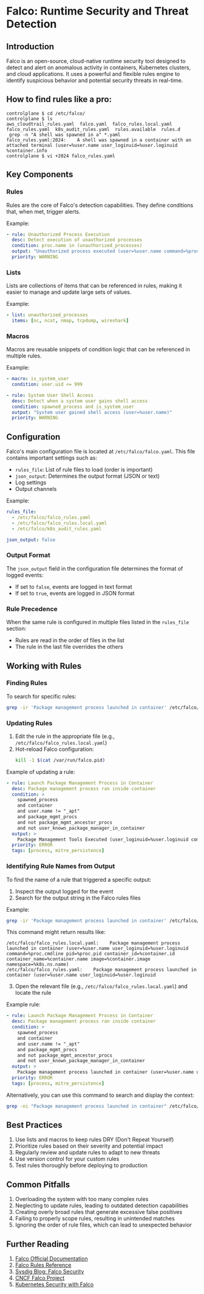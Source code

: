 # Falco: Runtime Security and Threat Detection

## Introduction

Falco is an open-source, cloud-native runtime security tool designed to detect and alert on anomalous activity in containers, Kubernetes clusters, and cloud applications. It uses a powerful and flexible rules engine to identify suspicious behavior and potential security threats in real-time.

## How to find rules like a pro:
```
controlplane $ cd /etc/falco/
controlplane $ ls
aws_cloudtrail_rules.yaml  falco.yaml  falco_rules.local.yaml  falco_rules.yaml  k8s_audit_rules.yaml  rules.available  rules.d
 grep -n "A shell was spawned in a" *.yaml
falco_rules.yaml:2024:    A shell was spawned in a container with an attached terminal (user=%user.name user_loginuid=%user.loginuid %container.info
controlplane $ vi +2024 falco_rules.yaml
```

## Key Components

### Rules

Rules are the core of Falco's detection capabilities. They define conditions that, when met, trigger alerts.

Example:
```yaml
- rule: Unauthorized Process Execution
  desc: Detect execution of unauthorized processes
  condition: proc.name in (unauthorized_processes)
  output: "Unauthorized process executed (user=%user.name command=%proc.cmdline)"
  priority: WARNING
```

### Lists

Lists are collections of items that can be referenced in rules, making it easier to manage and update large sets of values.

Example:
```yaml
- list: unauthorized_processes
  items: [nc, ncat, nmap, tcpdump, wireshark]
```

### Macros

Macros are reusable snippets of condition logic that can be referenced in multiple rules.

Example:
```yaml
- macro: is_system_user
  condition: user.uid <= 999

- rule: System User Shell Access
  desc: Detect when a system user gains shell access
  condition: spawned_process and is_system_user
  output: "System user gained shell access (user=%user.name)"
  priority: WARNING
```

## Configuration

Falco's main configuration file is located at `/etc/falco/falco.yaml`. This file contains important settings such as:

- `rules_file`: List of rule files to load (order is important)
- `json_output`: Determines the output format (JSON or text)
- Log settings
- Output channels

Example:
```yaml
rules_file:
  - /etc/falco/falco_rules.yaml
  - /etc/falco/falco_rules.local.yaml
  - /etc/falco/k8s_audit_rules.yaml

json_output: false
```

### Output Format

The `json_output` field in the configuration file determines the format of logged events:
- If set to `false`, events are logged in text format
- If set to `true`, events are logged in JSON format

### Rule Precedence

When the same rule is configured in multiple files listed in the `rules_file` section:
- Rules are read in the order of files in the list
- The rule in the last file overrides the others

## Working with Rules

### Finding Rules

To search for specific rules:

```bash
grep -ir 'Package management process launched in container' /etc/falco/
```

### Updating Rules

1. Edit the rule in the appropriate file (e.g., `/etc/falco/falco_rules.local.yaml`)
2. Hot-reload Falco configuration:
   ```bash
   kill -1 $(cat /var/run/falco.pid)
   ```

Example of updating a rule:

```yaml
- rule: Launch Package Management Process in Container
  desc: Package management process ran inside container
  condition: >
    spawned_process
    and container
    and user.name != "_apt"
    and package_mgmt_procs
    and not package_mgmt_ancestor_procs
    and not user_known_package_manager_in_container
  output: >
    Package Management Tools Executed (user_loginuid=%user.loginuid command=%proc.cmdline container_name=%container.name)
  priority: ERROR
  tags: [process, mitre_persistence]
```

### Identifying Rule Names from Output

To find the name of a rule that triggered a specific output:

1. Inspect the output logged for the event
2. Search for the output string in the Falco rules files

Example:
```bash
grep -ir 'Package management process launched in container' /etc/falco/
```

This command might return results like:
```
/etc/falco/falco_rules.local.yaml:    Package management process launched in container (user=%user.name user_loginuid=%user.loginuid command=%proc.cmdline pid=%proc.pid container_id=%container.id container_name=%container.name image=%container.image namespace=%k8s.ns.name)
/etc/falco/falco_rules.yaml:    Package management process launched in container (user=%user.name user_loginuid=%user.loginuid
```

3. Open the relevant file (e.g., `/etc/falco/falco_rules.local.yaml`) and locate the rule

Example rule:
```yaml
- rule: Launch Package Management Process in Container
  desc: Package management process ran inside container
  condition: >
    spawned_process
    and container
    and user.name != "_apt"
    and package_mgmt_procs
    and not package_mgmt_ancestor_procs
    and not user_known_package_manager_in_container
  output: >
    Package management process launched in container (user=%user.name user_loginuid=%user.loginuid command=%proc.cmdline pid=%proc.pid container_id=%container.id container_name=%container.name image=%container.image namespace=%k8s.ns.name)
  priority: ERROR
  tags: [process, mitre_persistence]
```

Alternatively, you can use this command to search and display the context:
```bash
grep -ni "Package management process launched in container" /etc/falco/* -C 15
```

## Best Practices

1. Use lists and macros to keep rules DRY (Don't Repeat Yourself)
2. Prioritize rules based on their severity and potential impact
3. Regularly review and update rules to adapt to new threats
4. Use version control for your custom rules
5. Test rules thoroughly before deploying to production

## Common Pitfalls

1. Overloading the system with too many complex rules
2. Neglecting to update rules, leading to outdated detection capabilities
3. Creating overly broad rules that generate excessive false positives
4. Failing to properly scope rules, resulting in unintended matches
5. Ignoring the order of rule files, which can lead to unexpected behavior

## Further Reading

1. [Falco Official Documentation](https://falco.org/docs/)
2. [Falco Rules Reference](https://falco.org/docs/reference/rules/)
3. [Sysdig Blog: Falco Security](https://sysdig.com/blog/category/falco/)
4. [CNCF Falco Project](https://www.cncf.io/projects/falco/)
5. [Kubernetes Security with Falco](https://kubernetes.io/blog/2019/10/11/kubernetes-security-with-falco/)

